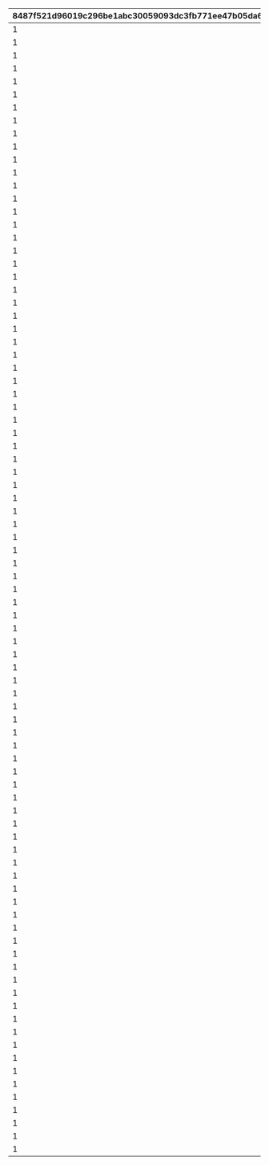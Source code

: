 |8487f521d96019c296be1abc30059093dc3fb771ee47b05da653ed85e5b85152|721591d3cc9d0b39baaf8962f05336070479516257cd27a2ede8c3935b951c4c|6cc3841c7c581641017ae4b9aeb15d162191b3401a353b935f549b2632777c83|0831d4524c903b451b3c247738a16c19316fde0903fd63df575a48487658d7b4|1b34774a0e55b2d205e01e6fdd317bf814f89c53fa0f7acc605bfe5608b12561|26883ac014bf5845863760c336008cc811a6a7401a10fe281a2d30767a5f21dd|1ab2058c8521f88cd4852e7ee90395c15901ccaeba214f3fceb1dd200a0ac57e|b4982a38e246c7f2a5d1fa9c1be9d3c26786e7ec8b884a5203cc693639549c31|3074e6711f7a4857ec3ff6d7ee4f207a4e6f203d765aba37bb121ff46af7c246|d509128bd5f3e11f66b43ccea25cbbb1cf45353cede33dde93a3cca17262919e|26f84765d7f0cfbf63b55b7600333473003f288ef007470906509aa6a178889d|efe2cb7c22d919378e8fa31632529063240f21ca97cd87a2725f1c92533002bf|79e317acf693e0bd805a0a4347337cbaecd4a0bb9d92d82cbb64a45a5e69106a|
| --- | --- | --- | --- | --- | --- | --- | --- | --- | --- | --- | --- | --- |
|1|2|bgm_M90|1|0|2018/03/19 11:59:00|2018/03/14 12:00:00|2018/03/18 11:59:00|3|1001|1|2018/03/21 5:00:00|2018/04/20 4:59:59|
|1|2|bgm_M97|2|1001|2018/04/18 11:59:00|2018/04/13 12:00:00|2018/04/17 11:59:00|4|1002|1|2018/04/20 5:00:00|2018/05/22 4:59:59|
|1|2|bgm_M104|1|1002|2018/05/20 11:59:00|2018/05/15 12:00:00|2018/05/19 11:59:00|5|1003|1|2018/05/22 5:00:00|2018/06/21 4:59:59|
|1|2|bgm_M115|2|1003|2018/06/19 11:59:00|2018/06/14 12:00:00|2018/06/18 11:59:00|6|1004|1|2018/06/21 5:00:00|2018/07/21 4:59:59|
|1|2|bgm_M119|1|1004|2018/07/19 11:59:00|2018/07/14 12:00:00|2018/07/18 11:59:00|7|1005|1|2018/07/21 5:00:00|2018/08/22 4:59:59|
|1|2|bgm_M132|2|1005|2018/08/20 11:59:00|2018/08/15 12:00:00|2018/08/19 11:59:00|8|1006|1|2018/08/22 5:00:00|2018/09/21 4:59:59|
|1|2|bgm_M139|1|1006|2018/09/19 11:59:00|2018/09/14 12:00:00|2018/09/18 11:59:00|9|1007|1|2018/09/21 5:00:00|2018/10/22 4:59:59|
|1|2|bgm_M166|2|1007|2018/10/20 11:59:00|2018/10/15 12:00:00|2018/10/19 11:59:00|10|1008|1|2018/10/22 5:00:00|2018/11/22 4:59:59|
|1|2|bgm_M175|1|1008|2018/11/20 11:59:00|2018/11/15 12:00:00|2018/11/19 11:59:00|11|1009|1|2018/11/22 5:00:00|2018/12/22 4:59:59|
|1|2|bgm_M181|2|1009|2018/12/20 11:59:00|2018/12/15 12:00:00|2018/12/19 11:59:00|12|1010|1|2018/12/22 5:00:00|2019/01/23 4:59:59|
|1|2|bgm_M186|1|1010|2019/01/21 11:59:00|2019/01/16 12:00:00|2019/01/20 11:59:00|1|1011|1|2019/01/23 5:00:00|2019/02/20 4:59:59|
|1|2|bgm_M205|2|1011|2019/02/18 11:59:00|2019/02/13 12:00:00|2019/02/17 11:59:00|2|1012|1|2019/02/20 5:00:00|2019/03/23 4:59:59|
|1|2|bgm_M90|1|1012|2019/03/21 11:59:00|2019/03/16 12:00:00|2019/03/20 11:59:00|3|1013|1|2019/03/23 5:00:00|2019/04/22 4:59:59|
|1|2|bgm_M97|2|1013|2019/04/20 11:59:00|2019/04/15 12:00:00|2019/04/19 11:59:00|4|1014|1|2019/04/22 5:00:00|2019/05/23 4:59:59|
|1|2|bgm_M104|1|1014|2019/05/21 11:59:00|2019/05/16 12:00:00|2019/05/20 11:59:00|5|1015|1|2019/05/23 5:00:00|2019/06/22 4:59:59|
|1|2|bgm_M115|2|1015|2019/06/20 11:59:00|2019/06/15 12:00:00|2019/06/19 11:59:00|6|1016|1|2019/06/22 5:00:00|2019/07/23 4:59:59|
|1|2|bgm_M119|1|1016|2019/07/21 11:59:00|2019/07/16 12:00:00|2019/07/20 11:59:00|7|1017|1|2019/07/23 5:00:00|2019/08/23 4:59:59|
|1|2|bgm_M132|2|1017|2019/08/21 11:59:00|2019/08/16 12:00:00|2019/08/20 11:59:00|8|1018|1|2019/08/23 5:00:00|2019/09/23 4:59:59|
|1|2|bgm_M139|1|1018|2019/09/21 11:59:00|2019/09/16 12:00:00|2019/09/20 11:59:00|9|1019|1|2019/09/23 5:00:00|2019/10/25 4:59:59|
|1|2|bgm_M166|2|1019|2019/10/23 11:59:00|2019/10/18 12:00:00|2019/10/22 11:59:00|10|1020|1|2019/10/25 5:00:00|2019/11/24 4:59:59|
|1|2|bgm_M175|1|1020|2019/11/22 11:59:00|2019/11/17 12:00:00|2019/11/21 11:59:00|11|1021|1|2019/11/24 5:00:00|2019/12/25 4:59:59|
|1|2|bgm_M181|2|1021|2019/12/23 11:59:00|2019/12/18 12:00:00|2019/12/22 11:59:00|12|1022|1|2019/12/25 5:00:00|2020/01/25 4:59:59|
|1|2|bgm_M186|1|1022|2020/01/23 11:59:00|2020/01/18 12:00:00|2020/01/22 11:59:00|1|1023|1|2020/01/25 5:00:00|2020/02/23 4:59:59|
|1|2|bgm_M205|2|1023|2020/02/21 11:59:00|2020/02/16 12:00:00|2020/02/20 11:59:00|2|1024|1|2020/02/23 5:00:00|2020/03/25 4:59:59|
|1|2|bgm_M90|1|1024|2020/03/23 11:59:00|2020/03/18 12:00:00|2020/03/22 11:59:00|3|1025|1|2020/03/25 5:00:00|2020/04/25 4:59:59|
|1|2|bgm_M97|2|1025|2020/04/23 11:59:00|2020/04/18 12:00:00|2020/04/22 11:59:00|4|1026|1|2020/04/25 5:00:00|2020/05/26 4:59:59|
|1|2|bgm_M104|1|1026|2020/05/24 11:59:00|2020/05/19 12:00:00|2020/05/23 11:59:00|5|1027|1|2020/05/26 5:00:00|2020/06/25 4:59:59|
|1|2|bgm_M115|2|1027|2020/06/23 11:59:00|2020/06/18 12:00:00|2020/06/22 11:59:00|6|1028|1|2020/06/25 5:00:00|2020/07/26 4:59:59|
|1|2|bgm_M119|1|1028|2020/07/24 11:59:00|2020/07/19 12:00:00|2020/07/23 11:59:00|7|1029|1|2020/07/26 5:00:00|2020/08/26 4:59:59|
|1|2|bgm_M132|2|1029|2020/08/24 11:59:00|2020/08/19 12:00:00|2020/08/23 11:59:00|8|1030|1|2020/08/26 5:00:00|2020/09/25 4:59:59|
|1|2|bgm_M139|1|1030|2020/09/23 11:59:00|2020/09/18 12:00:00|2020/09/22 11:59:00|9|1031|1|2020/09/25 5:00:00|2020/10/26 4:59:59|
|1|2|bgm_M166|2|1031|2020/10/24 11:59:00|2020/10/19 12:00:00|2020/10/23 11:59:00|10|1032|1|2020/10/26 5:00:00|2020/11/25 4:59:59|
|1|2|bgm_M175|1|1032|2020/11/23 11:59:00|2020/11/18 12:00:00|2020/11/22 11:59:00|11|1033|1|2020/11/25 5:00:00|2020/12/26 4:59:59|
|1|2|bgm_M181|2|1033|2020/12/24 11:59:00|2020/12/19 12:00:00|2020/12/23 11:59:00|12|1034|1|2020/12/26 5:00:00|2021/01/26 4:59:59|
|1|2|bgm_M186|1|1034|2021/01/24 11:59:00|2021/01/19 12:00:00|2021/01/23 11:59:00|1|1035|1|2021/01/26 5:00:00|2021/02/23 4:59:59|
|1|2|bgm_M205|2|1035|2021/02/21 11:59:00|2021/02/16 12:00:00|2021/02/20 11:59:00|2|1036|1|2021/02/23 5:00:00|2021/03/26 4:59:59|
|1|2|bgm_M90|1|1036|2021/03/24 11:59:00|2021/03/19 12:00:00|2021/03/23 11:59:00|3|1037|1|2021/03/26 5:00:00|2021/04/25 4:59:59|
|1|2|bgm_M97|2|1037|2021/04/23 11:59:00|2021/04/18 12:00:00|2021/04/22 11:59:00|4|1038|1|2021/04/25 5:00:00|2021/05/26 4:59:59|
|1|2|bgm_M104|1|1038|2021/05/24 11:59:00|2021/05/19 12:00:00|2021/05/23 11:59:00|5|1039|1|2021/05/26 5:00:00|2021/06/25 4:59:59|
|1|2|bgm_M115|2|1039|2021/06/23 11:59:00|2021/06/18 12:00:00|2021/06/22 11:59:00|6|1040|1|2021/06/25 5:00:00|2021/07/26 4:59:59|
|1|2|bgm_M119|1|1040|2021/07/24 11:59:00|2021/07/19 12:00:00|2021/07/23 11:59:00|7|1041|1|2021/07/26 5:00:00|2021/08/26 4:59:59|
|1|2|bgm_M132|2|1041|2021/08/24 11:59:00|2021/08/19 12:00:00|2021/08/23 11:59:00|8|1042|1|2021/08/26 5:00:00|2021/09/25 4:59:59|
|1|2|bgm_M139|1|1042|2021/09/23 11:59:00|2021/09/18 12:00:00|2021/09/22 11:59:00|9|1043|1|2021/09/25 5:00:00|2021/10/26 4:59:59|
|1|2|bgm_M166|2|1043|2021/10/24 11:59:00|2021/10/19 12:00:00|2021/10/23 11:59:00|10|1044|1|2021/10/26 5:00:00|2021/11/25 4:59:59|
|1|2|bgm_M175|1|1044|2021/11/23 11:59:00|2021/11/18 12:00:00|2021/11/22 11:59:00|11|1045|1|2021/11/25 5:00:00|2021/12/26 4:59:59|
|1|2|bgm_M181|2|1045|2021/12/24 11:59:00|2021/12/19 12:00:00|2021/12/23 11:59:00|12|1046|1|2021/12/26 5:00:00|2022/01/26 4:59:59|
|1|2|bgm_M186|1|1046|2022/01/24 11:59:00|2022/01/19 12:00:00|2022/01/23 11:59:00|1|1047|1|2022/01/26 5:00:00|2022/02/23 4:59:59|
|1|2|bgm_M205|2|1047|2022/02/21 11:59:00|2022/02/16 12:00:00|2022/02/20 11:59:00|2|1048|1|2022/02/23 5:00:00|2022/03/26 4:59:59|
|1|2|bgm_M90|1|1048|2022/03/24 11:59:00|2022/03/19 12:00:00|2022/03/23 11:59:00|3|1049|1|2022/03/26 5:00:00|2022/04/25 4:59:59|
|1|2|bgm_M97|2|1049|2022/04/23 11:59:00|2022/04/18 12:00:00|2022/04/22 11:59:00|4|1050|1|2022/04/25 5:00:00|2022/05/26 4:59:59|
|1|2|bgm_M104|1|1050|2022/05/24 11:59:00|2022/05/19 12:00:00|2022/05/23 11:59:00|5|1051|1|2022/05/26 5:00:00|2022/06/25 4:59:59|
|1|2|bgm_M115|2|1051|2022/06/23 11:59:00|2022/06/18 12:00:00|2022/06/22 11:59:00|6|1052|1|2022/06/25 5:00:00|2022/07/26 4:59:59|
|1|2|bgm_M119|1|1052|2022/07/24 11:59:00|2022/07/19 12:00:00|2022/07/23 11:59:00|7|1053|1|2022/07/26 5:00:00|2022/08/26 4:59:59|
|1|2|bgm_M132|2|1053|2022/08/24 11:59:00|2022/08/19 12:00:00|2022/08/23 11:59:00|8|1054|1|2022/08/26 5:00:00|2022/09/25 4:59:59|
|1|2|bgm_M139|1|1054|2022/09/23 11:59:00|2022/09/18 12:00:00|2022/09/22 11:59:00|9|1055|1|2022/09/25 5:00:00|2022/10/26 4:59:59|
|1|2|bgm_M166|2|1055|2022/10/24 11:59:00|2022/10/19 12:00:00|2022/10/23 11:59:00|10|1056|1|2022/10/26 5:00:00|2022/11/25 4:59:59|
|1|2|bgm_M175|1|1056|2022/11/23 11:59:00|2022/11/18 12:00:00|2022/11/22 11:59:00|11|1057|1|2022/11/25 5:00:00|2022/12/26 4:59:59|
|1|2|bgm_M181|2|1057|2022/12/24 11:59:00|2022/12/19 12:00:00|2022/12/23 11:59:00|12|1058|1|2022/12/26 5:00:00|2023/01/26 4:59:59|
|1|2|bgm_M186|1|1058|2023/01/24 11:59:00|2023/01/19 12:00:00|2023/01/23 11:59:00|1|1059|1|2023/01/26 5:00:00|2023/02/23 4:59:59|
|1|2|bgm_M205|2|1059|2023/02/21 11:59:00|2023/02/16 12:00:00|2023/02/20 11:59:00|2|1060|1|2023/02/23 5:00:00|2023/03/26 4:59:59|
|1|2|bgm_M90|1|1060|2023/03/24 11:59:00|2023/03/19 12:00:00|2023/03/23 11:59:00|3|1061|1|2023/03/26 5:00:00|2023/04/26 4:59:59|
|1|2|bgm_M97|2|1061|2023/04/24 11:59:00|2023/04/19 12:00:00|2023/04/23 11:59:00|4|1063|1|2023/04/26 5:00:00|2023/05/26 4:59:59|
|1|2|bgm_M104|1|1063|2023/05/24 11:59:00|2023/05/19 12:00:00|2023/05/23 11:59:00|5|1064|1|2023/05/26 5:00:00|2023/06/25 4:59:59|
|1|2|bgm_M115|2|1064|2023/06/23 11:59:00|2023/06/18 12:00:00|2023/06/22 11:59:00|6|1065|1|2023/06/25 5:00:00|2023/07/26 4:59:59|
|1|2|bgm_M119|1|1065|2023/07/24 11:59:00|2023/07/19 12:00:00|2023/07/23 11:59:00|7|1066|1|2023/07/26 5:00:00|2023/08/26 4:59:59|
|1|2|bgm_M132|2|1066|2023/08/24 11:59:00|2023/08/19 12:00:00|2023/08/23 11:59:00|8|1067|1|2023/08/26 5:00:00|2023/09/25 4:59:59|
|1|2|bgm_M139|1|1067|2023/09/23 11:59:00|2023/09/18 12:00:00|2023/09/22 11:59:00|9|1068|1|2023/09/25 5:00:00|2023/10/26 4:59:59|
|1|2|bgm_M166|2|1068|2023/10/24 11:59:59|2023/10/19 12:00:00|2023/10/23 11:59:59|10|1069|1|2023/10/26 5:00:00|2023/11/25 4:59:59|
|1|2|bgm_M175|1|1069|2023/11/23 11:59:59|2023/11/18 12:00:00|2023/11/22 11:59:59|11|1070|1|2023/11/25 5:00:00|2023/12/26 4:59:59|
|1|2|bgm_M181|2|1070|2023/12/24 11:59:59|2023/12/19 12:00:00|2023/12/23 11:59:59|12|1071|1|2023/12/26 5:00:00|2024/01/26 4:59:59|
|1|2|bgm_M186|1|1071|2024/01/24 11:59:59|2024/01/19 12:00:00|2024/01/23 11:59:59|1|1072|1|2024/01/26 5:00:00|2024/02/24 4:59:59|
|1|2|bgm_M205|2|1072|2024/02/22 11:59:59|2024/02/15 0:00:00|2024/02/21 11:59:59|2|1073|1|2024/02/24 5:00:00|2024/03/26 4:59:59|
|1|2|bgm_M90|1|1073|2024/03/24 11:59:59|2024/03/19 12:00:00|2024/03/23 11:59:59|3|1074|1|2024/03/26 5:00:00|2024/04/25 4:59:59|
|1|2|bgm_M97|2|1074|2024/04/23 11:59:59|2024/04/18 12:00:00|2024/04/22 11:59:59|4|1075|1|2024/04/25 5:00:00|2024/05/26 4:59:59|
|1|2|bgm_M104|1|1075|2024/05/24 11:59:59|2024/05/19 12:00:00|2024/05/23 11:59:59|5|1076|1|2024/05/26 5:00:00|2024/06/25 4:59:59|
|1|2|bgm_M115|2|1076|2024/06/23 11:59:59|2024/06/18 12:00:00|2024/06/22 11:59:59|6|1077|1|2024/06/25 5:00:00|2024/07/26 4:59:59|
|1|2|bgm_M119|1|1077|2024/07/24 11:59:59|2024/07/19 12:00:00|2024/07/23 11:59:59|7|1078|1|2024/07/26 5:00:00|2024/08/26 4:59:59|
|1|2|bgm_M132|2|1078|2024/08/24 11:59:59|2024/08/19 12:00:00|2024/08/23 11:59:59|8|1079|1|2024/08/26 5:00:00|2024/09/25 4:59:59|
|1|2|bgm_M139|1|1079|2024/09/23 11:59:59|2024/09/18 12:00:00|2024/09/22 11:59:59|9|1080|1|2024/09/25 5:00:00|2024/10/26 4:59:59|
|1|2|bgm_M166|2|1080|2024/10/24 11:59:59|2024/10/19 12:00:00|2024/10/23 11:59:59|10|1081|1|2024/10/26 5:00:00|2024/11/25 4:59:59|
|1|2|bgm_M175|1|1081|2024/11/23 11:59:59|2024/11/18 12:00:00|2024/11/22 11:59:59|11|1082|1|2024/11/25 5:00:00|2024/12/26 4:59:59|
|1|2|bgm_M181|2|1082|2024/12/24 11:59:59|2024/12/19 12:00:00|2024/12/23 11:59:59|12|1083|1|2024/12/26 5:00:00|2025/01/26 4:59:59|
|1|2|bgm_M186|1|1083|2025/01/24 11:59:59|2025/01/19 12:00:00|2025/01/23 11:59:59|1|1084|1|2025/01/26 5:00:00|2025/02/23 4:59:59|
|1|2|bgm_M205|2|1084|2025/02/21 11:59:59|2025/02/16 12:00:00|2025/02/20 11:59:59|2|1085|1|2025/02/23 5:00:00|2025/03/26 4:59:59|
|1|2|bgm_M90|1|1085|2025/03/24 11:59:59|2025/03/19 12:00:00|2025/03/23 11:59:59|3|1086|1|2025/03/26 5:00:00|2025/04/25 4:59:59|
|1|2|bgm_M97|2|1086|2025/04/23 11:59:59|2025/04/18 12:00:00|2025/04/22 11:59:59|4|1087|1|2025/04/25 5:00:00|2025/05/26 4:59:59|
|1|2|bgm_M104|1|1087|2025/05/24 11:59:59|2025/05/19 12:00:00|2025/05/23 11:59:59|5|1088|1|2025/05/26 5:00:00|2025/06/25 4:59:59|